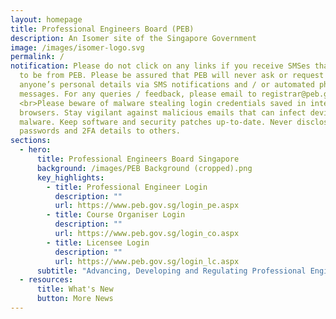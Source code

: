 ```yaml
---
layout: homepage
title: Professional Engineers Board (PEB)
description: An Isomer site of the Singapore Government
image: /images/isomer-logo.svg
permalink: /
notification: Please do not click on any links if you receive SMSes that appear
  to be from PEB. Please be assured that PEB will never ask or request for
  anyone’s personal details via SMS notifications and / or automated phone
  messages. For any queries / feedback, please email to registrar@peb.gov.sg.
  <br>Please beware of malware stealing login credentials saved in internet
  browsers. Stay vigilant against malicious emails that can infect devices with
  malware. Keep software and security patches up-to-date. Never disclose your
  passwords and 2FA details to others.
sections:
  - hero:
      title: Professional Engineers Board Singapore
      background: /images/PEB Background (cropped).png
      key_highlights:
        - title: Professional Engineer Login
          description: ""
          url: https://www.peb.gov.sg/login_pe.aspx
        - title: Course Organiser Login
          description: ""
          url: https://www.peb.gov.sg/login_co.aspx
        - title: Licensee Login
          description: ""
          url: https://www.peb.gov.sg/login_lc.aspx
      subtitle: "Advancing, Developing and Regulating Professional Engineering "
  - resources:
      title: What's New
      button: More News
---
```

